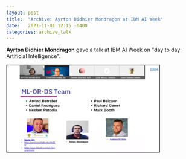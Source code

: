 ```yaml
---
layout: post
title:  "Archive: Ayrton Didhier Mondragon at IBM AI Week"
date:   2021-11-01 12:15 -0400
categories: archive_talk
---
```

<style>
.center {
  display: block;
  margin-left: auto;
  margin-right: auto;
  width: 50%;
}
img {
  border: 2px solid #555;
}
</style>
<script src="https://kit.fontawesome.com/7812f4f196.js" crossorigin="anonymous"></script>

<b>Ayrton Didhier Mondragon</b> <a href="https://www.linkedin.com/in/ayrton-didhier-mondragon-mejia-2401a996/"><i class="fab fa-linkedin"></i></a> <a href="https://www.uag.mx/"><i class="fas fa-graduation-cap"></i></a> <a href="mailto:ayrton.mondragon1@ibm.com"><i class="fas fa-envelope"></i></a> gave a talk at IBM AI Week on "day to day Artificial Intelligence". 

 <img src="/blogpics/ayrton_ai_week.jpg" alt="" style="width:80%;">
